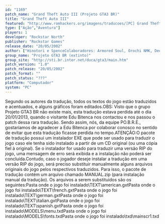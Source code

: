 ```yaml
---
id: "1169"
patch_name: "Grand Theft Auto III (Projeto GTA3 BR)"
title: "Grand Theft Auto III"
featured: "http://www.romhackers.org/imagens/traducoes/[PC] Grand Theft Auto III - Projeto GTA3 BR - 1.jpg"
type: ["Ação","Aventura"]
players: 1
developer: "Rockstar North"
publisher: "Rockstar Games"
release_date: "20/05/2002"
author: ["Hinotori e SpenceColaboradores: Armored Soul, Orochi NMK, Dedu, Sr.?, GOGETA SSJ4, NEO EMU, PEPA, BBCL e Tidus."]
group_name: "Projeto GTA3 BR (extinto)"
group_site: "http://sti.br.inter.net/duca/gta3/main.htm"
patch_version: "1.0"
patch_release: "20/05/2002"
patch_format: ""
patch_status: "???"
platform: "Computador"
system: "PC"
---
```


Segundo os autores da tradução, todos os textos do jogo estão traduzidos e acentuados, e alguns gráficos foram editados.OBS: Visto que o grupo Projeto GTA3 BR não existe mais, esta tradução estava perdida até o dia 20/01/2013, quando o visitante Edu Bitenca nos contactou e nos passou o patch dessa rara tradução. Sendo assim, nós, da equipe PO.B.R.E., gostaríamos de agradecer a Edu Bitenca por colaborar conosco no sentido de evitar que esta tradução ficasse perdida no tempo.ATENÇÃO:O pacote de tradução possui um instalador EXE que pode ser usado para traduzir o jogo caso ele tenha sido instalado a partir de um CD original (ou uma cópia fiel à original). Se o instalador for usado para traduzir uma versão RIP do jogo, uma mensagem de erro será exibida e a instalação não poderá ser concluída.Contudo, caso o jogador deseje instalar a tradução em uma versão RIP do jogo, será preciso substituir manualmente alguns arquivos originais do jogo pelos respectivos traduzidos. Para isso, o pacote de tradução contém um arquivo chamado MANUAL.zip (para instalação manual da tradução). Os arquivos a serem substituídos são os seguintes:Pasta onde o jogo foi instalado\TEXT\american.gxtPasta onde o jogo foi instalado\TEXT\french.gxtPasta onde o jogo foi instalado\TEXT\german.gxtPasta onde o jogo foi instalado\TEXT\italian.gxtPasta onde o jogo foi instalado\TEXT\spanish.gxtPasta onde o jogo foi instalado\MODELS\menu.txdPasta onde o jogo foi instalado\MODELS\fonts.txdPasta onde o jogo foi instalado\txd\mainscr1.txd